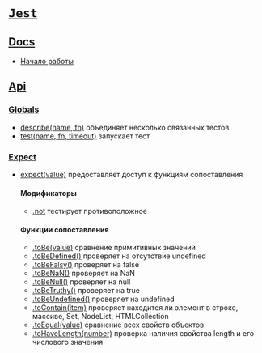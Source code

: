 # [`Jest`](../index.md)

## [Docs](#)

- [Начало работы](<./Docs/Getting Started.md>)

## [Api](#)

### [Globals](#)

- [describe(name, fn)](./Api/Globals/describe.md) объединяет несколько связанных тестов
- [test(name, fn, timeout)](./Api/Globals/test.md) запускает тест

### [Expect](#)

- [expect(value)](./Api/Expect/expect.md) предоставляет доступ к функциям сопоставления

  #### Модификаторы

  - [.not](./Api/Expect/.not.md) тестирует противоположное

  #### Функции сопоставления

  - [.toBe(value)](./Api/Expect/.toBe.md) сравнение примитивных значений
  - [.toBeDefined()](./Api/Expect/.toBeDefined.md) проверяет на отсутствие undefined
  - [.toBeFalsy()](./Api/Expect/.toBeFalsy.md) проверяет на false
  - [.toBeNaN()](./Api/Expect/.toBeNaN.md) проверяет на NaN
  - [.toBeNull()](./Api/Expect/.toBeNull.md) проверяет на null
  - [.toBeTruthy()](./Api/Expect/.toBeTruthy.md) проверяет на true
  - [.toBeUndefined()](./Api/Expect/.toBeUndefined.md) проверяет на undefined
  - [.toContain(item)](./Api/Expect/.toContain.md) проверяет находится ли элемент в строке, массиве, Set, NodeList, HTMLCollection
  - [.toEqual(value)](./Api/Expect/.toEqual.md) сравнение всех свойств объектов
  - [.toHaveLength(number)](./Api/Expect/.toHaveLength.md) проверка наличия свойства length и его числового значения
